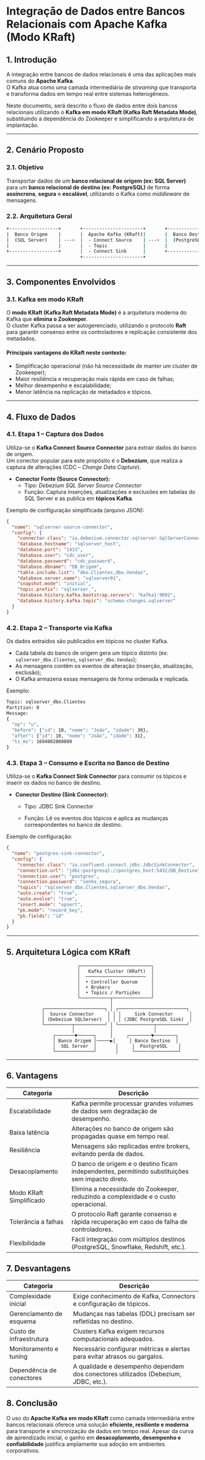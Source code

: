 # Integração de Dados entre Bancos Relacionais com Apache Kafka (Modo KRaft)

## 1. Introdução

A integração entre bancos de dados relacionais é uma das aplicações mais comuns do **Apache Kafka**.  
O Kafka atua como uma camada intermediária de *streaming* que transporta e transforma dados em tempo real entre sistemas heterogêneos.

Neste documento, será descrito o fluxo de dados entre dois bancos relacionais utilizando o **Kafka em modo KRaft (Kafka Raft Metadata Mode)**, substituindo a dependência do Zookeeper e simplificando a arquitetura de implantação.

---

## 2. Cenário Proposto

### 2.1. Objetivo
Transportar dados de um **banco relacional de origem (ex: SQL Server)** para um **banco relacional de destino (ex: PostgreSQL)** de forma **assíncrona**, **segura** e **escalável**, utilizando o Kafka como *middleware* de mensagens.

### 2.2. Arquitetura Geral

```bash
+------------------+       +----------------------+       +-------------------+
|  Banco Origem    |       |  Apache Kafka (KRaft)|       |  Banco Destino    |
|  (SQL Server)    | --->  |  - Connect Source    | --->  |  (PostgreSQL)     |
|                  |       |  - Topic             |       |                   |
+------------------+       |  - Connect Sink      |       +-------------------+
                           +----------------------+
```

---

## 3. Componentes Envolvidos

### 3.1. Kafka em modo KRaft
O **modo KRaft (Kafka Raft Metadata Mode)** é a arquitetura moderna do Kafka que **elimina o Zookeeper**.  
O cluster Kafka passa a ser autogerenciado, utilizando o protocolo **Raft** para garantir consenso entre os controladores e replicação consistente dos metadados.

#### Principais vantagens do KRaft neste contexto:
- Simplificação operacional (não há necessidade de manter um cluster de Zookeeper);
- Maior resiliência e recuperação mais rápida em caso de falhas;
- Melhor desempenho e escalabilidade;
- Menor latência na replicação de metadados e tópicos.

---

## 4. Fluxo de Dados

### 4.1. Etapa 1 – Captura dos Dados
Utiliza-se o **Kafka Connect Source Connector** para extrair dados do banco de origem.  
Um conector popular para este propósito é o **Debezium**, que realiza a captura de alterações (CDC – *Change Data Capture*).

- **Conector Fonte (Source Connector):**
  - Tipo: *Debezium SQL Server Source Connector*  
  - Função: Captura inserções, atualizações e exclusões em tabelas do SQL Server e as publica em **tópicos Kafka**.

Exemplo de configuração simplificada (arquivo JSON):

```json
{
  "name": "sqlserver-source-connector",
  "config": {
    "connector.class": "io.debezium.connector.sqlserver.SqlServerConnector",
    "database.hostname": "sqlserver_host",
    "database.port": "1433",
    "database.user": "cdc_user",
    "database.password": "cdc_password",
    "database.dbname": "DB_Origem",
    "table.include.list": "dbo.Clientes,dbo.Vendas",
    "database.server.name": "sqlserver01",
    "snapshot.mode": "initial",
    "topic.prefix": "sqlserver_",
    "database.history.kafka.bootstrap.servers": "kafka1:9092",
    "database.history.kafka.topic": "schema-changes.sqlserver"
  }
}
```

### 4.2. Etapa 2 – Transporte via Kafka

Os dados extraídos são publicados em tópicos no cluster Kafka.

* Cada tabela do banco de origem gera um tópico distinto (ex: ``sqlserver_dbo.Clientes``, ``sqlserver_dbo.Vendas``);
* As mensagens contêm os eventos de alteração (inserção, atualização, exclusão);
* O Kafka armazena essas mensagens de forma ordenada e replicada.

Exemplo:
```bash
Topic: sqlserver_dbo.Clientes
Partition: 0
Message:
{
  "op": "u",
  "before": {"id": 10, "nome": "João", "idade": 30},
  "after": {"id": 10, "nome": "João", "idade": 31},
  "ts_ms": 1694802000000
}
```

### 4.3. Etapa 3 – Consumo e Escrita no Banco de Destino

Utiliza-se o **Kafka Connect Sink Connector** para consumir os tópicos e inserir os dados no banco de destino.

* **Conector Destino (Sink Connector):**

    * Tipo: JDBC Sink Connector

    * Função: Lê os eventos dos tópicos e aplica as mudanças correspondentes no banco de destino.

Exemplo de configuração:

```json
{
  "name": "postgres-sink-connector",
  "config": {
    "connector.class": "io.confluent.connect.jdbc.JdbcSinkConnector",
    "connection.url": "jdbc:postgresql://postgres_host:5432/DB_Destino",
    "connection.user": "postgres",
    "connection.password": "senha_segura",
    "topics": "sqlserver_dbo.Clientes,sqlserver_dbo.Vendas",
    "auto.create": "true",
    "auto.evolve": "true",
    "insert.mode": "upsert",
    "pk.mode": "record_key",
    "pk.fields": "id"
  }
}

```

---


## 5. Arquitetura Lógica com KRaft


```pgsql
                          ┌──────────────────────────┐
                          │   Kafka Cluster (KRaft)  │
                          │  ──────────────────────  │
                          │  • Controller Quorum     │
                          │  • Brokers               │
                          │  • Topics / Partições    │
                          └───────────┬──────────────┘
                                      │
             ┌──────────────────────┐ │ ┌─────────────────────────┐
             │  Source Connector     │ │ │     Sink Connector      │
             │ (Debezium SQLServer)  │ │ │ (JDBC PostgreSQL Sink)  │
             └──────────┬───────────┘ │ └─────────────┬───────────┘
                        │             │               │
                 ┌───────▼──────┐     │     ┌────────▼────────┐
                 │ Banco Origem │─────▶│     │ Banco Destino  │
                 │  SQL Server  │       │     │  PostgreSQL    │
                 └──────────────┘       │     └────────────────┘

```

---

## 6. Vantagens
| Categoria   | Descrição |
|------------|------------|
| Escalabilidade |	Kafka permite processar grandes volumes de dados sem degradação de desempenho. |
| Baixa latência |	Alterações no banco de origem são propagadas quase em tempo real. |
| Resiliência |	Mensagens são replicadas entre brokers, evitando perda de dados. |
| Desacoplamento | O banco de origem e o destino ficam independentes, permitindo substituições sem impacto direto. |
| Modo KRaft Simplificado	| Elimina a necessidade do Zookeeper, reduzindo a complexidade e o custo operacional. |
| Tolerância a falhas	| O protocolo Raft garante consenso e rápida recuperação em caso de falha de controladores. |
| Flexibilidade	| Fácil integração com múltiplos destinos (PostgreSQL, Snowflake, Redshift, etc.). |


## 7. Desvantagens
| Categoria   |   Descrição |
|------------|------------|
| Complexidade inicial    |   Exige conhecimento de Kafka, Connectors e configuração de tópicos. |
| Gerenciamento de esquema    |	Mudanças nas tabelas (DDL) precisam ser refletidas no destino. |
| Custo de infraestrutura |	Clusters Kafka exigem recursos computacionais adequados. |
| Monitoramento e tuning  |	Necessário configurar métricas e alertas para evitar atrasos ou gargalos. |
| Dependência de conectores   |	A qualidade e desempenho dependem dos conectores utilizados (Debezium, JDBC, etc.). |

## 8. Conclusão

O uso do **Apache Kafka em modo KRaft** como camada intermediária entre bancos relacionais oferece uma solução **eficiente, resiliente e moderna** para transporte e sincronização de dados em tempo real.
Apesar da curva de aprendizado inicial, o ganho em **desacoplamento, desempenho e confiabilidade** justifica amplamente sua adoção em ambientes corporativos.